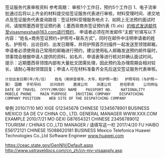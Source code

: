 签证服务代表审核资料  参考周期： 审核1个工作日，预约5个工作日 
1、电子流审批通过后将以上齐全的材料提交给签证服务代表进行审核，材料受理时间、递交地点及签证服务代表查询路径：签证材料受理服务地点
2、如网上无法预约面试时间，请按照墨西哥签证预约表（.墨西哥商务签证预约表 (1).xls）的格式发送邮件至visasmexsha@163.com进行预约， 申请者必须在所发邮件“主题”栏填写以下内容：“姓名+商务签证预约+护照号+联系方式”，同时在邮件中注明申请者的姓名、护照号、出访目的、出发日期等，并将护照首页扫描件一起发送至领馆邮箱，申请者必须使用自己常用的邮箱进行预约，建议使用私人邮箱发送预约邮件届时，领事馆会根据申请人提供的资料，如名片、申请表等进行核对并确认面试时间。
提示：近期墨西哥领馆内部有大量批文团需处理，因此预约及办理周期会相对较长，请耐心等耐领馆回复；申请人可在材料准备齐全先后送交签证服务代表审核。



	计划出发日期(年/月/日）	姓名（用拼音填写，大写，和护照一致）	护照号码（与护照一致）	国籍	手机号码	访问目的	邀请公司	派遣公司	担任职务	公司网址
	DATE OF TRAVEL （YYYY/MM/DD)	NAME	PASSPORT NO.	NATIONALITY	MOBILE PHONE	MAIN PURPOSE	INVITING COMPANY	DISPATCHING COMPANY	POSITION	WEB SITE OF THE DISPATCHING COMPANY

举例	2010/7/10	MO XIGE	G12345678	CHINESE	12345678901	BUSINESS	MEXICO SA DE CV	CHINA CO., LTD.	GENERAL MANAGER	WWW.XXX.COM
EXAMPLE	2010/7/21	MO GEXI	G87654321	CHINESE	23456789012	TOURISM	/	CHINAS CO.,LTD	MANAGER	/
请填写这一栏	2017/4/20	FU HAIBO	E56172121	CHINESE	15088620181	BUSINESS	Mexico Telefonica	Huawei Technologies Co.,Ltd	Software Engineer	www.huawei.com


https://ceac.state.gov/GenNIV/Default.aspx
http://www.ustraveldocs.com/cn_zh/cn-niv-visaapply.asp
